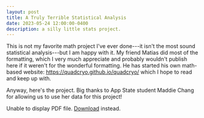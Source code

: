 ```yaml
---
layout: post
title: A Truly Terrible Statistical Analysis
date: 2023-05-24 12:00:00-0400
description: a silly little stats project.
---
```


This is not my favorite math project I've ever done---it isn't the most sound statistical analysis---but I am happy with it. My friend Matias did most of the formatting, which I very much appreciate and probably wouldn't publish here if it weren't for the wonderful formatting. He has started his own math-based website: https://quadcryo.github.io/quadcryo/ which I hope to read and keep up with.

Anyway, here's the project. Big thanks to App State student Maddie Chang for allowing us to use her data for this project! 

<object data="/assets/pdf/math_anxiety.pdf" type="application/pdf" width="100%" height="500px">
      <p>Unable to display PDF file. <a href="/assets/pdf/math_anxiety.pdf">Download</a> instead.</p>
</object>
